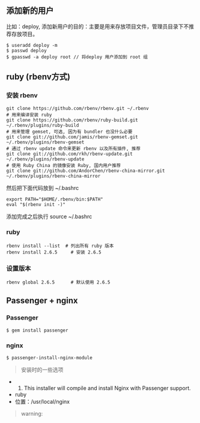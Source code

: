 ## 添加新的用户
比如：deploy, 添加新用户的目的：主要是用来存放项目文件，管理员目录下不推荐存放项目。
```
$ useradd deploy -m
$ passwd deploy
$ gpasswd -a deploy root // 将deploy 用户添加到 root 组
```

## ruby (rbenv方式)
### 安装 rbenv
```
git clone https://github.com/rbenv/rbenv.git ~/.rbenv
# 用来编译安装 ruby
git clone https://github.com/rbenv/ruby-build.git ~/.rbenv/plugins/ruby-build
# 用来管理 gemset, 可选, 因为有 bundler 也没什么必要
git clone git://github.com/jamis/rbenv-gemset.git  ~/.rbenv/plugins/rbenv-gemset
# 通过 rbenv update 命令来更新 rbenv 以及所有插件, 推荐
git clone git://github.com/rkh/rbenv-update.git ~/.rbenv/plugins/rbenv-update
# 使用 Ruby China 的镜像安装 Ruby, 国内用户推荐
git clone git://github.com/AndorChen/rbenv-china-mirror.git ~/.rbenv/plugins/rbenv-china-mirror
```
然后把下面代码放到 ~/.bashrc
```
export PATH="$HOME/.rbenv/bin:$PATH"
eval "$(rbenv init -)"
```
添加完成之后执行 source ~/.bashrc
### ruby
```
rbenv install --list  # 列出所有 ruby 版本
rbenv install 2.6.5     # 安装 2.6.5
```

### 设置版本
```
rbenv global 2.6.5      # 默认使用 2.6.5
```

## Passenger + nginx
### Passenger
```
$ gem install passenger
```
### nginx
```
$ passenger-install-nginx-module
```
> 安装时的一些选项

- 1. This installer will compile and install Nginx with Passenger support.
- ruby
- 位置：/usr/local/nginx

> warning:

